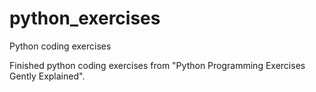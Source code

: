 # python_exercises
Python coding exercises

Finished python coding exercises from "Python Programming Exercises Gently Explained".
